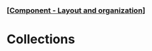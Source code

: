 ### [[Component - Layout and organization](./human-interface-guidelines-markdown/component/layout-and-organization.md)]  
  
# **Collections**  

